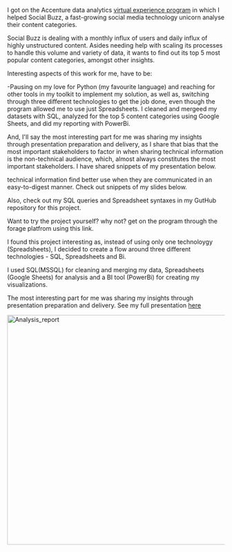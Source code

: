 I got on the Accenture data analytics [virtual experience program](https://www.theforage.com/fast-track/data-analytics-virtual-experience/overview?ref=BoPbiqx5GRLbyYXPu) in which I helped Social Buzz, a fast-growing social media technology unicorn analyse their content categories.

Social Buzz is dealing with a monthly influx of users and daily influx of highly unstructured content. Asides needing help with scaling its processes to handle this volume and variety of data, it wants to find out its top 5 most popular content categories, amongst other insights.

Interesting aspects of this work for me, have to be:

-Pausing on my love for Python (my favourite language) and reaching for other tools in my toolkit to implement my solution, as well as, switching through three different technologies to get the job done, even though the program allowed me to use just Spreadsheets. 
I cleaned and mergeed my datasets with SQL, analyzed for the top 5 content categories using Google Sheets, and did my reporting with PowerBi.

And, I'll say the most interesting part for me was sharing my insights through presentation preparation and delivery, as I share that bias that the most important stakeholders to factor in when sharing technical information is the non-technical audience, which, almost always constitutes the most important stakeholders. I have shared snippets of my presentation below.

technical information find better use when they are communicated in an easy-to-digest manner. Check out snippets of my slides below. 

Also, check out my SQL queries and Spreadsheet syntaxes in my GutHub repository for this project.

Want to try the project yourself? why not? get on the program through the forage platfrom using this link.


I found this project interesting as, instead of using only one technoloygy (Spreadsheets), I decided to create a flow around three different technologies - SQL, Spreadsheets and Bi.

I used SQL(MSSQL) for cleaning and merging my data, Spreadsheets (Google Sheets) for analysis and a BI tool (PowerBi) for creating my visualizations. 

The most interesting part for me was sharing my insights through presentation preparation and delivery. See my full presentation [here](https://docs.google.com/presentation/d/1RoJQ2Eo_xkoKWXtYn78tbdrWCVWRrLJWjXf5cDYnUmE/edit?usp=sharing)


<img width="532" alt="Analysis_report" src="https://user-images.githubusercontent.com/86304211/210614087-91344a98-a20b-4a16-b4e9-4a7a3c53f3d0.PNG">

